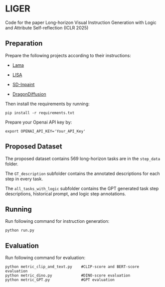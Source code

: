 # LIGER

Code for the paper Long-horizon Visual Instruction Generation with Logic and Attribute Self-reflection (ICLR 2025)


## Preparation
Prepare the following projects according to their instructions:

* [Lama](https://github.com/advimman/lama)

* [LISA](https://github.com/dvlab-research/LISA)

* [SD-Inpaint](https://huggingface.co/stabilityai/stable-diffusion-2-inpainting)

* [DragonDiffusion](https://github.com/MC-E/DragonDiffusion)

Then install the requirements by running:

```
pip install -r requirements.txt
```

Prepare your Openai API key by:

```
export OPENAI_API_KEY='Your_API_Key'
```


## Proposed Dataset

The proposed dataset contains 569 long-horizon tasks are in the ```step_data``` folder. 

The ```GT_description``` subfolder contains the annotated descriptions for each step in every task.

The ```all_tasks_with_logic``` subfolder contains the GPT generated task step descriptions, historical prompt, and logic step annotations.

## Running

Run following command for instruction generation:

```
python run.py
```

## Evaluation

Run following command for evaluation:

```
python metric_clip_and_text.py    #CLIP-score and BERT-score evaluation
python metric_dino.py             #DINO-score evaluation
python metric_GPT.py              #GPT evaluation
```
